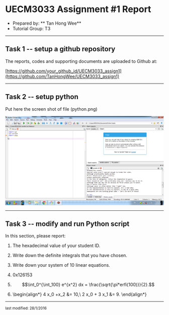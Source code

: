 UECM3033 Assignment #1 Report
========================================================

- Prepared by: ** Tan Hong Wee**
- Tutorial Group: T3

--------------------------------------------------------

## Task 1 -- setup a github repository

The reports, codes and supporting documents are uploaded to Github at: 

[https://github.com/your_github_id/UECM3033_assign1](https://github.com/TanHongWee/UECM3033_assign1)


---------------------------------------------------------

## Task 2 -- setup python

Put here the screen shot of file (python.png)

![python.png](python.png)


------------------------------------------------------------

## Task 3 -- modify and run Python script

In this section, please report:

1. The hexadecimal value of your student ID.    
2. Write down the definite integrals that you have chosen.
3. Write down your system of 10 linear equations.

 1. 0x126153

 2. $$\int_0^{\int_100} e^{x^2} dx = \frac{\sqrt{\pi*erfi(100)}}{2}.$$

 3. \begin{align*}
   4 x_0 +x_2 &= 10,\\
   2 x_0 + 3 x_1 &= 9.
   \end{align*}

-----------------------------------

<sup>last modified: 28/1/2016
